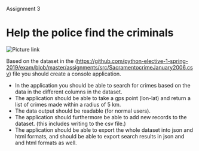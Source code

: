 Assignment 3
# Help the police find the criminals

![Picture link](https://clbokea.github.io/exam/src/hkad5cxcfifayeqkfc0d.jpeg )

Based on the dataset in the (https://github.com/python-elective-1-spring-2019/exam/blob/master/assignments/src/SacramentocrimeJanuary2006.csv) file you should create a console application. 
 
* In the application you should be able to search for crimes based on the data in the different columns in the dataset. 
* The application should be able to take a gps point (lon-lat) and return a list of crimes made within a radius of 5 km. 
* The data output should be readable (for normal users). 
* The application should furthermore be able to add new records to the dataset. (this includes writing to the csv file.) 
* The application should be able to export the whole dataset into json and html formats, and should be able to export search results in json and and html formats as well.   

